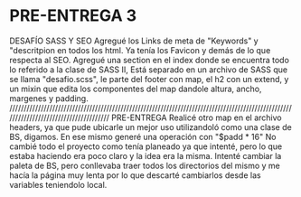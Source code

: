 # PRE-ENTREGA 3
DESAFÍO SASS Y SEO
Agregué los Links de meta de "Keywords" y "descritpion en todos los html. Ya tenía los Favicon y demás de lo que respecta al SEO.
Agregué una section en el index donde se encuentra todo lo referido a la clase de SASS II, Está separado en un archivo de SASS que se llama "desafio.scss", le parte del footer con map, el h2 con un extend, y un mixin que edita los componentes del map dandole altura, ancho, margenes y padding.
//////////////////////////////////////////////////////////////////////////////////////////////////////////////////////////////////////
PRE-ENTREGA
Realicé otro map en el archivo headers, ya que pude ubicarle un mejor uso utilizandoló como una clase de BS, digamos.
En ese mismo generé una operación con "$padd * 16"
No cambié todo el proyecto como tenía planeado ya que intenté, pero lo que estaba haciendo era poco claro y la idea era la misma.
Intenté cambiar la paleta de BS, pero conllevaba traer todos los directorios del mismo y me hacía la página muy lenta por lo que descarté cambiarlos desde las variables teniendolo local.

